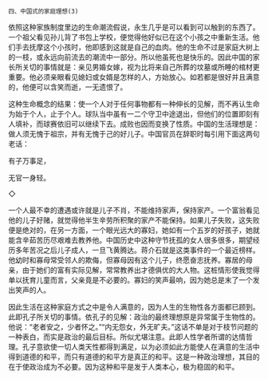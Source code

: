     四、中国式的家庭理想(3) 

   依照这种家族制度里边的生命潮流假说，永生几乎是可以看到可以触到的东西了。一个祖父看见孙儿背了书包上学校，便觉得他好似已在这个小孩之中重新生活。他们手去抚摩这个小孩时，他即感到这就是自己的血肉。他的生命不过是家庭大树上的一枝，或永远向前流去的潮流中一部分。所以他虽死也是快乐的。因此中国的家长所关切的事情就是：亲见男婚女嫁，视为比将来自己所葬的坟墓或所睡的棺材更重要。他必须亲眼看见媳妇或女婿是怎样的人，方始放心。如若都是很好并且满意的，他便可以含笑而逝，一无遗恨了。

   这种生命概念的结果：使一个人对于任何事物都有一种伸长的见解，而不再认生命为始于个人，止于个人。球队当中虽有一二个守卫中途退出，但他们的位置即刻有人填补，而球赛依旧可以继续下去。成败也因而变换了性质。中国的生活理想是：做人须无愧于祖宗，并有无愧于己的好儿子。中国官员在辞职时每引用下面这两句老话：

   有子万事足，

   无官一身轻。

   ◇

   一个人最不幸的遭遇或许就是儿子不肖，不能维持家声，保持家产。一个富翁看见他的儿子好赌，就觉得他半生辛劳所积聚的家产不能保持。如果儿子失败，这失败便是绝对的，在另一方面，一个眼光远大的寡妇，她如有一个五岁的好孩子，她就能含辛茹苦历尽艰难去教养他。中国历史中这种守节抚孤的女人很多很多，期望经历多年苦况之后儿子成人，一旦飞黄腾达。蒋介石就是这类事件的一个最近榜样。他幼时和寡母常受邻人的欺侮，但寡母因有这个儿子，终愿奋志抚养。寡居的母亲，由于她们的富有实际见解，常常教养出才德俱优的大人物。这桩情形使我觉得单以抚育儿童而言，父亲竟是不必要的。寡妇的笑声最响，因为她总是末了一个发出笑声的人。

   因此生活在这种家庭方式之中是令人满意的，因为人生的生物性各方面都已顾到。此即孔子所关切的事情。依孔子的见解：政治的最终理想原是异常属于生物性的。他说：“老者安之，少者怀之。”“内无怨女，外无旷夫。”这话不单是对于枝节问题的一种表白，而实是政治的最后目标。所似尤堪注意。此即人性学者所谓的达情哲理。孔子意欲使一切人类天性都得到满足，以为必须如此方能使人在满意的生活中得到道德的和平，而只有道德的和平方是真正的和平。这是一种政治理想，其目的在于使政治成为不必要。因为这种和平是发于人类本心，极为稳固的和平。

